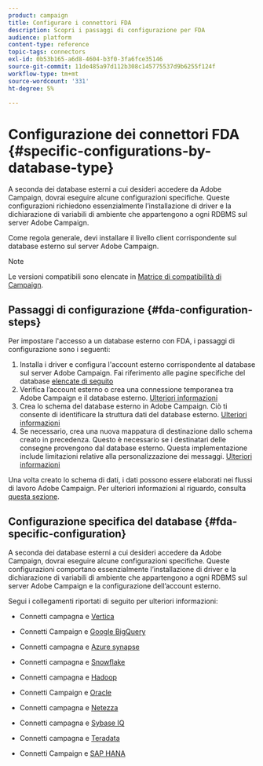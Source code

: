 ```yaml
---
product: campaign
title: Configurare i connettori FDA
description: Scopri i passaggi di configurazione per FDA
audience: platform
content-type: reference
topic-tags: connectors
exl-id: 0b53b165-a6d8-4604-b3f0-3fa6fce35146
source-git-commit: 11de485a97d112b308c145775537d9b6255f124f
workflow-type: tm+mt
source-wordcount: '331'
ht-degree: 5%

---
```


# Configurazione dei connettori FDA {#specific-configurations-by-database-type}

A seconda dei database esterni a cui desideri accedere da Adobe Campaign, dovrai eseguire alcune configurazioni specifiche. Queste configurazioni richiedono essenzialmente l’installazione di driver e la dichiarazione di variabili di ambiente che appartengono a ogni RDBMS sul server Adobe Campaign.

Come regola generale, devi installare il livello client corrispondente sul database esterno sul server Adobe Campaign.

>[!NOTE]
>
>Le versioni compatibili sono elencate in [Matrice di compatibilità di Campaign](../../rn/using/compatibility-matrix.md#FederatedDataAccessFDA).


## Passaggi di configurazione {#fda-configuration-steps}

Per impostare l&#39;accesso a un database esterno con FDA, i passaggi di configurazione sono i seguenti:

1. Installa i driver e configura l&#39;account esterno corrispondente al database sul server Adobe Campaign. Fai riferimento alle pagine specifiche del database [elencate di seguito](#fda-specific-configuration)
1. Verifica l’account esterno o crea una connessione temporanea tra Adobe Campaign e il database esterno. [Ulteriori informazioni](../../installation/using/connecting-to-database.md)
1. Crea lo schema del database esterno in Adobe Campaign. Ciò ti consente di identificare la struttura dati del database esterno. [Ulteriori informazioni](../../installation/using/creating-data-schema.md)
1. Se necessario, crea una nuova mappatura di destinazione dallo schema creato in precedenza. Questo è necessario se i destinatari delle consegne provengono dal database esterno. Questa implementazione include limitazioni relative alla personalizzazione dei messaggi. [Ulteriori informazioni](../../installation/using/defining-data-mapping.md)

Una volta creato lo schema di dati, i dati possono essere elaborati nei flussi di lavoro Adobe Campaign. Per ulteriori informazioni al riguardo, consulta [questa sezione](../../workflow/using/accessing-an-external-database--fda-.md).

## Configurazione specifica del database {#fda-specific-configuration}

A seconda dei database esterni a cui desideri accedere da Adobe Campaign, dovrai eseguire alcune configurazioni specifiche. Queste configurazioni comportano essenzialmente l’installazione di driver e la dichiarazione di variabili di ambiente che appartengono a ogni RDBMS sul server Adobe Campaign e la configurazione dell’account esterno.

Segui i collegamenti riportati di seguito per ulteriori informazioni:

* Connetti campagna e [Vertica](../../installation/using/configure-fda-vertica.md)

* Connetti Campaign e [Google BigQuery](../../installation/using/configure-fda-google-big-query.md)

* Connetti campagna e [Azure synapse](../../installation/using/configure-fda-synapse.md)

* Connetti campagna e [Snowflake](../../installation/using/configure-fda-snowflake.md)

* Connetti campagna e [Hadoop](../../installation/using/configure-fda-hadoop.md)

* Connetti Campaign e [Oracle](../../installation/using/configure-fda-oracle.md)

* Connetti campagna e [Netezza](../../installation/using/configure-fda-netezza.md)

* Connetti campagna e [Sybase IQ](../../installation/using/configure-fda-sybase.md)

* Connetti campagna e [Teradata](../../installation/using/configure-fda-teradata.md)

* Connetti Campaign e [SAP HANA](../../installation/using/configure-fda-sap-hana.md)
